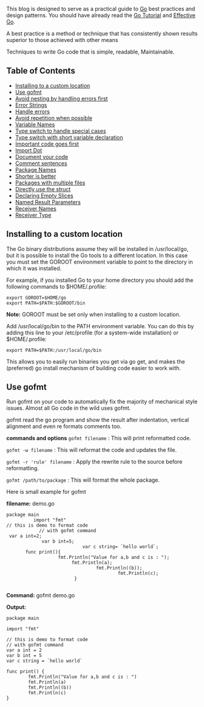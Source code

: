   This blog is designed to serve as a practical guide to [Go](https://golang.org/) best practices and design patterns.  You should have already read the [Go Tutorial](https://tour.golang.org/welcome/1) and [Effective Go](https://golang.org/doc/effective_go.html).

  A best practice is a method or technique that has consistently shown results superior
to those achieved with other means

Techniques to write Go code that is
simple,
readable,
Maintainable.

## Table of Contents

* [Installing to a custom location](#installing-to-a-custom-location)
* [Use gofmt](#use-gofmt)
* [Avoid nesting by handling errors first](#avoid-nesting-by-handling-errors-first)
* [Error Strings](#error-strings)
* [Handle errors](#handle-errors)
* [Avoid repetition when possible](#avoid-repetition-when-possible)
* [Variable Names](#variable-names)
* [Type switch to handle special cases](#type-switch-to-handle-special-cases)
* [Type switch with short variable declaration](#type-switch-with-short-variable-declaration)
* [Important code goes first](#important-code-goes-first)
* [Import Dot](#import-dot)
* [Document your code](#document-your-code)
* [Comment sentences](#comment-sentences)
* [Package Names](#package-names)
* [Shorter is better](#shorter-is-better)
* [Packages with multiple files](#packages-with-multiple-files)
* [Directly use the struct](#directly-use-the-struct)
* [Declaring Empty Slices](#declaring-empty-slices)
* [Named Result Parameters](#named-result-parameters)
* [Receiver Names](#receiver-names)
* [Receiver Type](#receiver-type)

## Installing to a custom location

The Go binary distributions assume they will be installed in /usr/local/go, but it is possible to install the Go tools to a different location. In this case you must set the GOROOT environment variable to point to the directory in which it was installed.

For example, if you installed Go to your home directory you should add the following commands to $HOME/.profile:

```
export GOROOT=$HOME/go
export PATH=$PATH:$GOROOT/bin 
```

**Note:** GOROOT must be set only when installing to a custom location.

Add /usr/local/go/bin to the PATH environment variable. You can do this by adding this line to your /etc/profile (for a system-wide installation) or $HOME/.profile:

```
export PATH=$PATH:/usr/local/go/bin
```
This allows you to easily run binaries you get via go get, and makes the (preferred) go install mechanism of building code easier to work with.

## Use gofmt

Run gofmt on your code to automatically fix the majority of mechanical style issues. Almost all Go code in the wild uses gofmt.

gofmt read the go program and show the result after indentation, vertical alignment and even re formats comments too.

**commands and options**
```gofmt filename``` : This will print reformatted code. 

```gofmt -w filename``` : This will reformat the code and updates the file. 

```gofmt -r 'rule' filename``` : Apply the rewrite rule to the source before reformatting. 

```gofmt /path/to/package``` : This will format the whole package.

Here is small example for gofmt

**filename:** demo.go

```
package main
          import "fmt"
// this is demo to format code
            // with gofmt command
 var a int=2;
             var b int=5;
                            var c string= `hello world`;
       func print(){
                   fmt.Println("Value for a,b and c is : ");
                        fmt.Println(a);
                                 fmt.Println((b));
                                         fmt.Println(c);
                         }
                         
```
**Command:** gofmt demo.go

**Output:**

```
package main
 
import "fmt"
 
// this is demo to format code
// with gofmt command
var a int = 2
var b int = 5
var c string = `hello world`
 
func print() {
        fmt.Println("Value for a,b and c is : ")
        fmt.Println(a)
        fmt.Println((b))
        fmt.Println(c)
}
```
